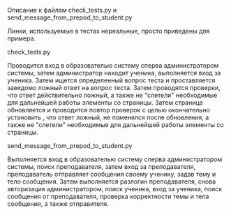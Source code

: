 Описание к файлам check_tests.py и send_message_from_prepod_to_student.py

Линки, используемые в тестах нереальные, просто приведены для примера.


check_tests.py 

Проводится вход в образователью систему сперва администратором системы, затем администратор находит ученика, выполняется вход за ученика.
Затем ищется определенный вопрос теста и проставляется заведомо ложный ответ на вопрос теста.
Затем проводятся проверки, что ответ действительно ложный, а также не "слетели" необходимые для дальнейшей работы элементы со страницы.
Затем страница обновляется и проводится повтор проверок с целью окончательно установить , что ответ ложный, не поменялся после обновления,
а также не "слетели" необходимые для дальнейшей работы элементы со страницы.

send_message_from_prepod_to_student.py

Выполняется вход в образователью систему сперва администратором системы, поиск преподавателя, затем вход за преподавателя, 
преподаватель отправляет сообщения своему ученику, задав тему и тело сообщения.
Затем выполняется разлогин преподавателя, снова авторизация администратором, поиск ученика, вход за ученика, поиск сообщения от преподавателя,
проверка корректности темы и тела сообщения, а также отправителя.